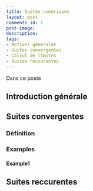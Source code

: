 ```yaml
---
title: Suites numériques
layout: post
comments_id: 1
post-image: 
description: 
tags:
- Notions générales
- Suites convergentes
- Calcul de limites
- Suites reccurentes
---
```


Dans ce poste

## Introduction générale

## Suites convergentes

### Définition


### Examples
#### Example1

## Suites reccurentes

